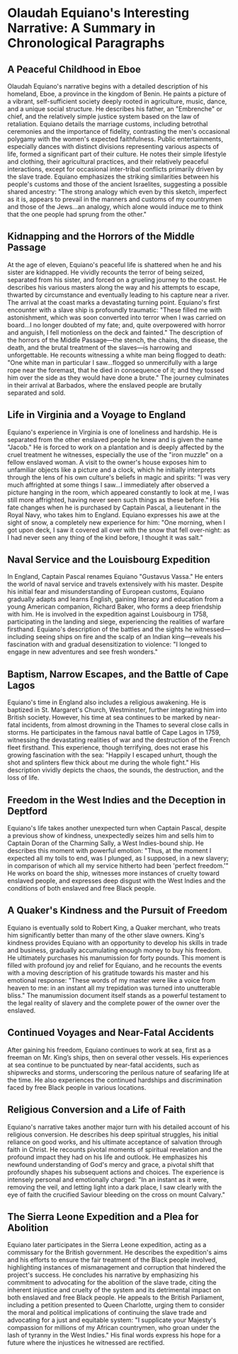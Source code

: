 # Olaudah Equiano's Interesting Narrative: A Summary in Chronological Paragraphs

## A Peaceful Childhood in Eboe

Olaudah Equiano's narrative begins with a detailed description of his homeland, Eboe, a province in the kingdom of Benin.  He paints a picture of a vibrant, self-sufficient society deeply rooted in agriculture, music, dance, and a unique social structure.  He describes his father, an "Embrenche" or chief, and the relatively simple justice system based on the law of retaliation.  Equiano details the marriage customs, including betrothal ceremonies and the importance of fidelity, contrasting the men's occasional polygamy with the women's expected faithfulness. Public entertainments, especially dances with distinct divisions representing various aspects of life, formed a significant part of their culture.  He notes their simple lifestyle and clothing, their agricultural practices, and their relatively peaceful interactions, except for occasional inter-tribal conflicts primarily driven by the slave trade.  Equiano emphasizes the striking similarities between his people's customs and those of the ancient Israelites,  suggesting a possible shared ancestry: "The strong analogy which even by this sketch, imperfect as it is, appears to prevail in the manners and customs of my countrymen and those of the Jews...an analogy, which alone would induce me to think that the one people had sprung from the other."

## Kidnapping and the Horrors of the Middle Passage

At the age of eleven, Equiano's peaceful life is shattered when he and his sister are kidnapped.  He vividly recounts the terror of being seized, separated from his sister, and forced on a grueling journey to the coast. He describes his various masters along the way and his attempts to escape, thwarted by circumstance and eventually leading to his capture near a river. The arrival at the coast marks a devastating turning point.  Equiano's first encounter with a slave ship is profoundly traumatic: "These filled me with astonishment, which was soon converted into terror when I was carried on board...I no longer doubted of my fate; and, quite overpowered with horror and anguish, I fell motionless on the deck and fainted." The description of the horrors of the Middle Passage—the stench, the chains, the disease, the death, and the brutal treatment of the slaves—is harrowing and unforgettable.  He recounts witnessing a white man being flogged to death: "One white man in particular I saw...flogged so unmercifully with a large rope near the foremast, that he died in consequence of it; and they tossed him over the side as they would have done a brute." The journey culminates in their arrival at Barbados, where the enslaved people are brutally separated and sold.

## Life in Virginia and a Voyage to England

Equiano's experience in Virginia is one of loneliness and hardship.  He is separated from the other enslaved people he knew and is given the name "Jacob." He is forced to work on a plantation and is deeply affected by the cruel treatment he witnesses, especially the use of the "iron muzzle" on a fellow enslaved woman.  A visit to the owner's house exposes him to unfamiliar objects like a picture and a clock, which he initially interprets through the lens of his own culture's beliefs in magic and spirits: "I was very much affrighted at some things I saw...I immediately after observed a picture hanging in the room, which appeared constantly to look at me, I was still more affrighted, having never seen such things as these before."  His fate changes when he is purchased by Captain Pascal, a lieutenant in the Royal Navy, who takes him to England.  Equiano expresses his awe at the sight of snow, a completely new experience for him: "One morning, when I got upon deck, I saw it covered all over with the snow that fell over-night: as I had never seen any thing of the kind before, I thought it was salt."

## Naval Service and the Louisbourg Expedition

In England, Captain Pascal renames Equiano "Gustavus Vassa." He enters the world of naval service and travels extensively with his master.  Despite his initial fear and misunderstanding of European customs, Equiano gradually adapts and learns English, gaining literacy and education from a young American companion, Richard Baker, who forms a deep friendship with him.  He is involved in the expedition against Louisbourg in 1758, participating in the landing and siege, experiencing the realities of warfare firsthand.  Equiano's description of the battles and the sights he witnessed—including seeing ships on fire and the scalp of an Indian king—reveals his fascination with and gradual desensitization to violence:  "I longed to engage in new adventures and see fresh wonders."


##  Baptism, Narrow Escapes, and the Battle of Cape Lagos

Equiano's time in England also includes a religious awakening.  He is baptized in St. Margaret's Church, Westminster, further integrating him into British society.  However, his time at sea continues to be marked by near-fatal incidents, from almost drowning in the Thames to several close calls in storms. He participates in the famous naval battle of Cape Lagos in 1759, witnessing the devastating realities of war and the destruction of the French fleet firsthand. This experience, though terrifying, does not erase his growing fascination with the sea:  "Happily I escaped unhurt, though the shot and splinters flew thick about me during the whole fight."  His description vividly depicts the chaos, the sounds, the destruction, and the loss of life.

##  Freedom in the West Indies and the Deception in Deptford

Equiano's life takes another unexpected turn when Captain Pascal, despite a previous show of kindness, unexpectedly seizes him and sells him to Captain Doran of the Charming Sally, a West Indies-bound ship. He describes this moment with powerful emotion: "Thus, at the moment I expected all my toils to end, was I plunged, as I supposed, in a new slavery; in comparison of which all my service hitherto had been 'perfect freedom.'"  He works on board the ship, witnesses more instances of cruelty toward enslaved people, and expresses deep disgust with the West Indies and the conditions of both enslaved and free Black people.

##  A Quaker's Kindness and the Pursuit of Freedom

Equiano is eventually sold to Robert King, a Quaker merchant, who treats him significantly better than many of the other slave owners.  King's kindness provides Equiano with an opportunity to develop his skills in trade and business, gradually accumulating enough money to buy his freedom.  He ultimately purchases his manumission for forty pounds.  This moment is filled with profound joy and relief for Equiano, and he recounts the events with a moving description of his gratitude towards his master and his emotional response: "These words of my master were like a voice from heaven to me: in an instant all my trepidation was turned into unutterable bliss." The manumission document itself stands as a powerful testament to the legal reality of slavery and the complete power of the owner over the enslaved.

##  Continued Voyages and Near-Fatal Accidents

After gaining his freedom, Equiano continues to work at sea, first as a freeman on Mr. King’s ships, then on several other vessels. His experiences at sea continue to be punctuated by near-fatal accidents, such as shipwrecks and storms, underscoring the perilous nature of seafaring life at the time. He also experiences the continued hardships and discrimination faced by free Black people in various locations.


##  Religious Conversion and a Life of Faith

Equiano's narrative takes another major turn with his detailed account of his religious conversion.  He describes his deep spiritual struggles, his initial reliance on good works, and his ultimate acceptance of salvation through faith in Christ.  He recounts pivotal moments of spiritual revelation and the profound impact they had on his life and outlook.  He emphasizes his newfound understanding of God's mercy and grace, a pivotal shift that profoundly shapes his subsequent actions and choices. The experience is intensely personal and emotionally charged:  "In an instant as it were, removing the veil, and letting light into a dark place, I saw clearly with the eye of faith the crucified Saviour bleeding on the cross on mount Calvary."

##  The Sierra Leone Expedition and a Plea for Abolition

Equiano later participates in the Sierra Leone expedition, acting as a commissary for the British government. He describes the expedition's aims and his efforts to ensure the fair treatment of the Black people involved, highlighting instances of mismanagement and corruption that hindered the project's success.  He concludes his narrative by emphasizing his commitment to advocating for the abolition of the slave trade, citing the inherent injustice and cruelty of the system and its detrimental impact on both enslaved and free Black people.  He appeals to the British Parliament, including a petition presented to Queen Charlotte, urging them to consider the moral and political implications of continuing the slave trade and advocating for a just and equitable system:  "I supplicate your Majesty's compassion for millions of my African countrymen, who groan under the lash of tyranny in the West Indies."  His final words express his hope for a future where the injustices he witnessed are rectified.
